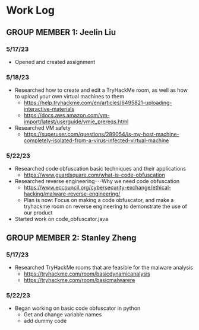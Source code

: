 # Work Log

## GROUP MEMBER 1: Jeelin Liu

### 5/17/23

- Opened and created assignment

### 5/18/23

- Researched how to create and edit a TryHackMe room, as well as how to upload your own virtual machines to them
  - https://help.tryhackme.com/en/articles/6495821-uploading-interactive-materials
  - https://docs.aws.amazon.com/vm-import/latest/userguide/vmie_prereqs.html
- Researched VM safety
  - https://superuser.com/questions/289054/is-my-host-machine-completely-isolated-from-a-virus-infected-virtual-machine

### 5/22/23

- Researched code obfuscation basic techniques and their applications
  - https://www.guardsquare.com/what-is-code-obfuscation
- Researched reverse engineering---Why we need code obfuscation
  - https://www.eccouncil.org/cybersecurity-exchange/ethical-hacking/malware-reverse-engineering/
  - Plan is now: Focus on making a code obfuscator, and make a tryhackme room on reverse engineering to demonstrate the use of our product
- Started work on code_obfuscator.java

## GROUP MEMBER 2: Stanley Zheng

### 5/17/23

- Researched TryHackMe rooms that are feasible for the malware analysis
  - https://tryhackme.com/room/basicdynamicanalysis
  - https://tryhackme.com/room/basicmalwarere

### 5/22/23
- Began working on basic code obfuscator in python
  - Get and change variable names
  - add dummy code
